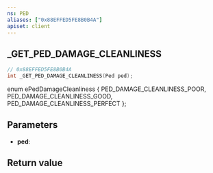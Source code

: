 ```yaml
---
ns: PED
aliases: ["0x88EFFED5FE8B0B4A"]
apiset: client
---
```

## _GET_PED_DAMAGE_CLEANLINESS

```c
// 0x88EFFED5FE8B0B4A
int _GET_PED_DAMAGE_CLEANLINESS(Ped ped);
```

enum ePedDamageCleanliness
{
	PED_DAMAGE_CLEANLINESS_POOR,
	PED_DAMAGE_CLEANLINESS_GOOD,
	PED_DAMAGE_CLEANLINESS_PERFECT
};

## Parameters
* **ped**:

## Return value

